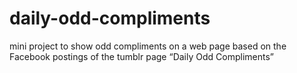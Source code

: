 daily-odd-compliments
=====================

mini project to show odd compliments on a web page based on the Facebook postings of the tumblr page “Daily Odd Compliments”
